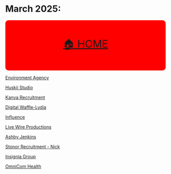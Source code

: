 # March 2025:


<!-- MENU: -->
<div align="center" style="background-color: red;padding:20px 0;font-size:2rem;border-radius: 10px;">

<a href="../README.md">🏠 HOME</a>

</div>

[Environment Agency](https://lucy-de-rojas.github.io/emails/emails/March2025/EnvironmentalAgency/thankYou.html)


[Huskii Studio](https://lucy-de-rojas.github.io/emails/emails/March2025/HuskiiStudio/index.html)


[Kanva Recruitment](https://lucy-de-rojas.github.io/emails/emails/March2025/KanvaRecr/index.html)



[Digital Waffle-Lydia](https://lucy-de-rojas.github.io/emails/emails/March2025/DigitalWaffle/lydia.html)


[Influence](https://lucy-de-rojas.github.io/emails/emails/March2025/Influence/index.html)


[Live Wire Productions](https://lucy-de-rojas.github.io/emails/emails/March2025/LiveWire/index.html)



[Ashby Jenkins](https://lucy-de-rojas.github.io/emails/emails/March2025/AshbyJenkins/index.html)


[Stonor Recruitment - Nick](https://lucy-de-rojas.github.io/emails/emails/March2025/StonorRecruitment/index.html)


[Insignia Group](https://lucy-de-rojas.github.io/emails/emails/March2025/InsigniaGroup/index.html)



[OmniCom Health](https://lucy-de-rojas.github.io/emails/emails/March2025/OmnicomHealth/index.html)




